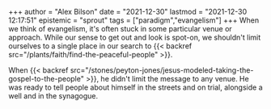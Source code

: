 +++
author = "Alex Bilson"
date = "2021-12-30"
lastmod = "2021-12-30 12:17:51"
epistemic = "sprout"
tags = ["paradigm","evangelism"]
+++
When we think of evangelism, it's often stuck in some particular venue or approach. While our sense to get out and look is spot-on, we shouldn't limit ourselves to a single place in our search to {{< backref src="/plants/faith/find-the-peaceful-people" >}}.

When {{< backref src="/stones/peyton-jones/jesus-modeled-taking-the-gospel-to-the-people" >}}, he didn't limit the message to any venue. He was ready to tell people about himself in the streets and on trial, alongside a well and in the synagogue.

